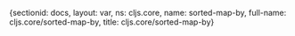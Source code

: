 {sectionid: docs, layout: var, ns: cljs.core, name: sorted-map-by, full-name: cljs.core/sorted-map-by,
  title: cljs.core/sorted-map-by}
